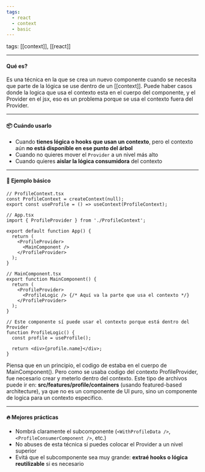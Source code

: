 ```yaml
---
tags:
  - react
  - context
  - basic
---
```

tags: [[context]], [[react]]

---

####  Qué es?

Es una técnica en la que se crea un nuevo componente cuando se necesita que parte de la lógica se use dentro de un [[context]]. Puede haber casos donde la logica que usa el contexto esta en el cuerpo del componente, y el Provider en el jsx, eso es un problema porque se usa el contexto fuera del Provider.

---

#### 📦 Cuándo usarlo

-  Cuando **tienes lógica o hooks que usan un contexto**, pero el contexto aún **no está disponible en ese punto del árbol**
-  Cuando no quieres mover el `Provider` a un nivel más alto
-  Cuando quieres **aislar la lógica consumidora** del contexto

---

#### 🧩 Ejemplo básico

```tsx
// ProfileContext.tsx
const ProfileContext = createContext(null);
export const useProfile = () => useContext(ProfileContext);
```

```tsx
// App.tsx
import { ProfileProvider } from './ProfileContext';

export default function App() {
  return (
    <ProfileProvider>
      <MainComponent />
    </ProfileProvider>
  );
}
```

```tsx
// MainComponent.tsx
export function MainComponent() {
  return (
    <ProfileProvider>
      <ProfileLogic /> {/* Aquí va la parte que usa el contexto */}
    </ProfileProvider>
  );
}

// Este componente sí puede usar el contexto porque está dentro del Provider
function ProfileLogic() {
  const profile = useProfile();

  return <div>{profile.name}</div>;
}
```

Piensa que en un principio, el codigo de <ProfileLogic /> estaba en el cuerpo de MainComponent(). Pero como se usaba codigo del contexto ProfileProvider, fue necesario crear <ProfileLogic /> y meterlo dentro del contexto.
Este tipo de archivos puede ir en: **src/features/profile/containers** (usando featured-based architecture), ya que no es un componente de UI puro, sino un componente de logica para un contexto especifico.

---

#### 🔥 Mejores prácticas

-  Nombrá claramente el subcomponente (`<WithProfileData />`, `<ProfileConsumerComponent />`, etc.)
-  No abuses de esta técnica si puedes colocar el Provider a un nivel superior
-  Evitá que el subcomponente sea muy grande: **extraé hooks o lógica reutilizable** si es necesario